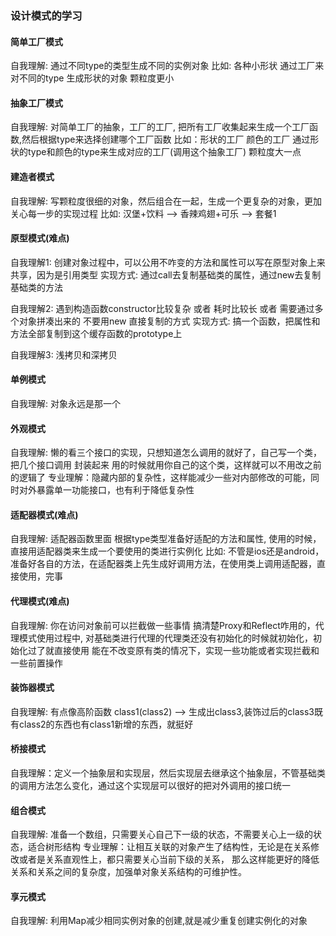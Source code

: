### 设计模式的学习
#### 简单工厂模式
自我理解: 通过不同type的类型生成不同的实例对象
比如: 各种小形状 通过工厂来对不同的type 生成形状的对象 颗粒度更小

#### 抽象工厂模式
自我理解: 对简单工厂的抽象，工厂的工厂, 把所有工厂收集起来生成一个工厂函数,然后根据type来选择创建哪个工厂函数
比如：形状的工厂 颜色的工厂  通过形状的type和颜色的type来生成对应的工厂(调用这个抽象工厂) 颗粒度大一点

#### 建造者模式
自我理解: 写颗粒度很细的对象，然后组合在一起，生成一个更复杂的对象，更加关心每一步的实现过程
比如: 汉堡+饮料 --> 香辣鸡翅+可乐 --> 套餐1

#### 原型模式(难点)
自我理解1: 创建对象过程中，可以公用不咋变的方法和属性可以写在原型对象上来共享，因为是引用类型
实现方式: 通过call去复制基础类的属性，通过new去复制基础类的方法

自我理解2: 遇到构造函数constructor比较复杂 或者 耗时比较长 或者 需要通过多个对象拼凑出来的 不要用new 直接复制的方式
实现方式: 搞一个函数，把属性和方法全部复制到这个缓存函数的prototype上

自我理解3: 浅拷贝和深拷贝

#### 单例模式 
自我理解: 对象永远是那一个

#### 外观模式
自我理解: 懒的看三个接口的实现，只想知道怎么调用的就好了，自己写一个类，把几个接口调用 封装起来 用的时候就用你自己的这个类，这样就可以不用改之前的逻辑了
专业理解：隐藏内部的复杂性，这样能减少一些对内部修改的可能，同时对外暴露单一功能接口，也有利于降低复杂性

#### 适配器模式(难点)
自我理解: 适配器函数里面 根据type类型准备好适配的方法和属性, 使用的时候，直接用适配器类来生成一个要使用的类进行实例化
比如: 不管是ios还是android，准备好各自的方法，在适配器类上先生成好调用方法，在使用类上调用适配器，直接使用，完事

#### 代理模式(难点)
自我理解: 你在访问对象前可以拦截做一些事情 搞清楚Proxy和Reflect咋用的，代理模式使用过程中,
        对基础类进行代理的代理类还没有初始化的时候就初始化，初始化过了就直接使用
        能在不改变原有类的情况下，实现一些功能或者实现拦截和一些前置操作
        
#### 装饰器模式
自我理解: 有点像高阶函数 class1(class2) --> 生成出class3,装饰过后的class3既有class2的东西也有class1新增的东西，就挺好

#### 桥接模式
自我理解：定义一个抽象层和实现层，然后实现层去继承这个抽象层，不管基础类的调用方法怎么变化，通过这个实现层可以很好的把对外调用的接口统一

#### 组合模式
自我理解: 准备一个数组，只需要关心自己下一级的状态，不需要关心上一级的状态，适合树形结构
专业理解：让相互关联的对象产生了结构性，无论是在关系修改或者是关系直观性上，都只需要关心当前下级的关系，
        那么这样能更好的降低关系和关系之间的复杂度，加强单对象关系结构的可维护性。

#### 享元模式
自我理解: 利用Map减少相同实例对象的创建,就是减少重复创建实例化的对象